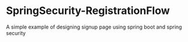 # SpringSecurity-RegistrationFlow
A simple example of designing signup page using spring boot and spring security


